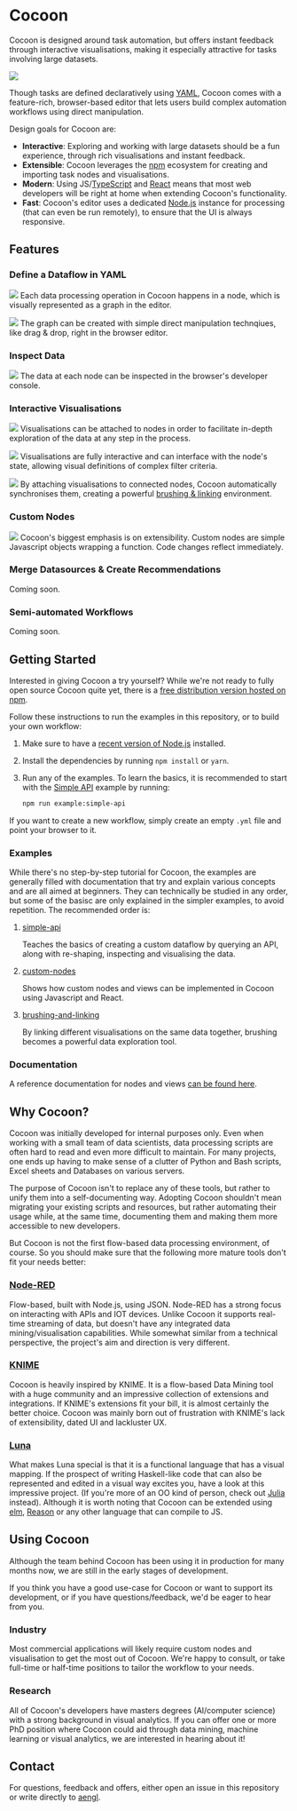 # Cocoon

Cocoon is designed around task automation, but offers instant feedback through interactive visualisations, making it especially attractive for tasks involving large datasets.

![](/resources/intro.png)

Though tasks are defined declaratively using [YAML](https://yaml.org), Cocoon comes with a feature-rich, browser-based editor that lets users build complex automation workflows using direct manipulation.

Design goals for Cocoon are:

- **Interactive**: Exploring and working with large datasets should be a fun experience, through rich visualisations and instant feedback.
- **Extensible**: Cocoon leverages the [npm](https://npmjs.com) ecosystem for creating and importing task nodes and visualisations.
- **Modern**: Using JS/[TypeScript](https://www.typescriptlang.org) and [React](https://reactjs.org) means that most web developers will be right at home when extending Cocoon's functionality.
- **Fast**: Cocoon's editor uses a dedicated [Node.js](https://nodejs.org) instance for processing (that can even be run remotely), to ensure that the UI is always responsive.

## Features

### Define a Dataflow in YAML

![](/resources/import.gif)
Each data processing operation in Cocoon happens in a node, which is visually represented as a graph in the editor.

![](/resources/drag&drop.gif)
The graph can be created with simple direct manipulation technqiues, like drag & drop, right in the browser editor.

### Inspect Data

![](/resources/inspect.gif)
The data at each node can be inspected in the browser's developer console.

### Interactive Visualisations

![](/resources/view.gif)
Visualisations can be attached to nodes in order to facilitate in-depth exploration of the data at any step in the process.

![](/resources/scatterplot.gif)
Visualisations are fully interactive and can interface with the node's state, allowing visual definitions of complex filter criteria.

![](/resources/brushing&linking.gif)
By attaching visualisations to connected nodes, Cocoon automatically synchronises them, creating a powerful [brushing & linking](https://en.wikipedia.org/wiki/Brushing_and_linking) environment.

### Custom Nodes

![](/resources/circle.gif)
Cocoon's biggest emphasis is on extensibility. Custom nodes are simple Javascript objects wrapping a function. Code changes reflect immediately.

### Merge Datasources & Create Recommendations

Coming soon.

### Semi-automated Workflows

Coming soon.

## Getting Started

Interested in giving Cocoon a try yourself? While we're not ready to fully open source Cocoon quite yet, there is a [free distribution version hosted on npm](https://www.npmjs.com/package/@cocoon/cocoon).

Follow these instructions to run the examples in this repository, or to build your own workflow:

1. Make sure to have a [recent version of Node.js](https://nodejs.org/en/download/) installed.

1. Install the dependencies by running `npm install` or `yarn`.

1. Run any of the examples. To learn the basics, it is recommended to start with the [Simple API](/examples/simple-api) example by running:

   ```sh
   npm run example:simple-api
   ```

If you want to create a new workflow, simply create an empty `.yml` file and point your browser to it.

### Examples

While there's no step-by-step tutorial for Cocoon, the examples are generally filled with documentation that try and explain various concepts and are all aimed at beginners. They can technically be studied in any order, but some of the basisc are only explained in the simpler examples, to avoid repetition. The recommended order is:

1. [simple-api](/examples/simple-api)

   Teaches the basics of creating a custom dataflow by querying an API, along with re-shaping, inspecting and visualising the data.

1. [custom-nodes](/examples/custom-nodes)

   Shows how custom nodes and views can be implemented in Cocoon using Javascript and React.

1. [brushing-and-linking](/examples/brushing-and-linking)

   By linking different visualisations on the same data together, brushing becomes a powerful data exploration tool.

### Documentation

A reference documentation for nodes and views [can be found here](https://cocoon-docs.aen.now.sh).

## Why Cocoon?

Cocoon was initially developed for internal purposes only. Even when working with a small team of data scientists, data processing scripts are often hard to read and even more difficult to maintain. For many projects, one ends up having to make sense of a clutter of Python and Bash scripts, Excel sheets and Databases on various servers.

The purpose of Cocoon isn't to replace any of these tools, but rather to unify them into a self-documenting way. Adopting Cocoon shouldn't mean migrating your existing scripts and resources, but rather automating their usage while, at the same time, documenting them and making them more accessible to new developers.

But Cocoon is not the first flow-based data processing environment, of course. So you should make sure that the following more mature tools don't fit your needs better:

### [Node-RED](https://nodered.org)

Flow-based, built with Node.js, using JSON. Node-RED has a strong focus on interacting with APIs and IOT devices. Unlike Cocoon it supports real-time streaming of data, but doesn't have any integrated data mining/visualisation capabilities. While somewhat similar from a technical perspective, the project's aim and direction is very different.

### [KNIME](https://www.knime.com)

Cocoon is heavily inspired by KNIME. It is a flow-based Data Mining tool with a huge community and an impressive collection of extensions and integrations. If KNIME's extensions fit your bill, it is almost certainly the better choice. Cocoon was mainly born out of frustration with KNIME's lack of extensibility, dated UI and lackluster UX.

### [Luna](https://www.luna-lang.org)

What makes Luna special is that it is a functional language that has a visual mapping. If the prospect of writing Haskell-like code that can also be represented and edited in a visual way excites you, have a look at this impressive project. (If you're more of an OO kind of person, check out [Julia](https://julialang.org) instead). Although it is worth noting that Cocoon can be extended using [elm](https://elm-lang.org), [Reason](https://reasonml.github.io) or any other language that can compile to JS.

## Using Cocoon

Although the team behind Cocoon has been using it in production for many months now, we are still in the early stages of development.

If you think you have a good use-case for Cocoon or want to support its development, or if you have questions/feedback, we'd be eager to hear from you.

### Industry

Most commercial applications will likely require custom nodes and visualisation to get the most out of Cocoon. We're happy to consult, or take full-time or half-time positions to tailor the workflow to your needs.

### Research

All of Cocoon's developers have masters degrees (AI/computer science) with a strong background in visual analytics. If you can offer one or more PhD position where Cocoon could aid through data mining, machine learning or visual analytics, we are interested in hearing about it!

## Contact

For questions, feedback and offers, either open an issue in this repository or write directly to [aengl](https://github.com/aengl).
